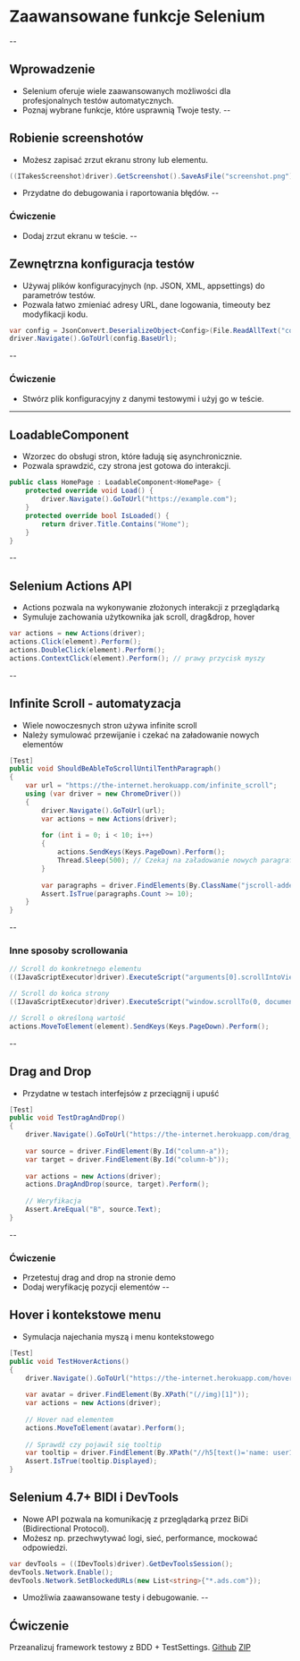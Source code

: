 # Zaawansowane funkcje Selenium
--
## Wprowadzenie
- Selenium oferuje wiele zaawansowanych możliwości dla profesjonalnych testów automatycznych.
- Poznaj wybrane funkcje, które usprawnią Twoje testy.
--
## Robienie screenshotów
- Możesz zapisać zrzut ekranu strony lub elementu.

```csharp
((ITakesScreenshot)driver).GetScreenshot().SaveAsFile("screenshot.png");
```
- Przydatne do debugowania i raportowania błędów.
--
### Ćwiczenie
- Dodaj zrzut ekranu w teście.
--
## Zewnętrzna konfiguracja testów
- Używaj plików konfiguracyjnych (np. JSON, XML, appsettings) do parametrów testów.
- Pozwala łatwo zmieniać adresy URL, dane logowania, timeouty bez modyfikacji kodu.

```csharp
var config = JsonConvert.DeserializeObject<Config>(File.ReadAllText("config.json"));
driver.Navigate().GoToUrl(config.BaseUrl);
```
--
### Ćwiczenie
- Stwórz plik konfiguracyjny z danymi testowymi i użyj go w teście.
---
## LoadableComponent
- Wzorzec do obsługi stron, które ładują się asynchronicznie.
- Pozwala sprawdzić, czy strona jest gotowa do interakcji.

```csharp
public class HomePage : LoadableComponent<HomePage> {
    protected override void Load() {
        driver.Navigate().GoToUrl("https://example.com");
    }
    protected override bool IsLoaded() {
        return driver.Title.Contains("Home");
    }
}
```
--
## Selenium Actions API
- Actions pozwala na wykonywanie złożonych interakcji z przeglądarką
- Symuluje zachowania użytkownika jak scroll, drag&drop, hover

```csharp
var actions = new Actions(driver);
actions.Click(element).Perform();
actions.DoubleClick(element).Perform();
actions.ContextClick(element).Perform(); // prawy przycisk myszy
```
--
## Infinite Scroll - automatyzacja
- Wiele nowoczesnych stron używa infinite scroll
- Należy symulować przewijanie i czekać na załadowanie nowych elementów

```csharp
[Test]
public void ShouldBeAbleToScrollUntilTenthParagraph()
{
    var url = "https://the-internet.herokuapp.com/infinite_scroll";
    using (var driver = new ChromeDriver())
    {
        driver.Navigate().GoToUrl(url);
        var actions = new Actions(driver);
        
        for (int i = 0; i < 10; i++)
        {
            actions.SendKeys(Keys.PageDown).Perform();
            Thread.Sleep(500); // Czekaj na załadowanie nowych paragrafów
        }
        
        var paragraphs = driver.FindElements(By.ClassName("jscroll-added"));
        Assert.IsTrue(paragraphs.Count >= 10);
    }
}
```
--
### Inne sposoby scrollowania
```csharp
// Scroll do konkretnego elementu
((IJavaScriptExecutor)driver).ExecuteScript("arguments[0].scrollIntoView(true);", element);

// Scroll do końca strony
((IJavaScriptExecutor)driver).ExecuteScript("window.scrollTo(0, document.body.scrollHeight);");

// Scroll o określoną wartość
actions.MoveToElement(element).SendKeys(Keys.PageDown).Perform();
```
--
## Drag and Drop
- Przydatne w testach interfejsów z przeciągnij i upuść

```csharp
[Test]
public void TestDragAndDrop()
{
    driver.Navigate().GoToUrl("https://the-internet.herokuapp.com/drag_and_drop");
    
    var source = driver.FindElement(By.Id("column-a"));
    var target = driver.FindElement(By.Id("column-b"));
    
    var actions = new Actions(driver);
    actions.DragAndDrop(source, target).Perform();
    
    // Weryfikacja
    Assert.AreEqual("B", source.Text);
}
```
--
### Ćwiczenie
- Przetestuj drag and drop na stronie demo
- Dodaj weryfikację pozycji elementów
--
## Hover i kontekstowe menu
- Symulacja najechania myszą i menu kontekstowego

```csharp
[Test]
public void TestHoverActions()
{
    driver.Navigate().GoToUrl("https://the-internet.herokuapp.com/hovers");
    
    var avatar = driver.FindElement(By.XPath("(//img)[1]"));
    var actions = new Actions(driver);
    
    // Hover nad elementem
    actions.MoveToElement(avatar).Perform();
    
    // Sprawdź czy pojawił się tooltip
    var tooltip = driver.FindElement(By.XPath("//h5[text()='name: user1']"));
    Assert.IsTrue(tooltip.Displayed);
}
```

## Selenium 4.7+ BIDI i DevTools
- Nowe API pozwala na komunikację z przeglądarką przez BiDi (Bidirectional Protocol).
- Możesz np. przechwytywać logi, sieć, performance, mockować odpowiedzi.

```csharp
var devTools = ((IDevTools)driver).GetDevToolsSession();
devTools.Network.Enable();
devTools.Network.SetBlockedURLs(new List<string>{"*.ads.com"});
```
- Umożliwia zaawansowane testy i debugowanie.
--
## Ćwiczenie
Przeanalizuj framework testowy z BDD + TestSettings.
[Github](https://github.com/misiekofski/dotNetSeleniumTestingFramework/)
[ZIP](./downloads/dotNetSeleniumTestingFramework-main.zip)